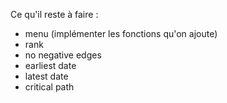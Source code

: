 Ce qu'il reste à faire : 

- menu (implémenter les fonctions qu'on ajoute)
- rank
- no negative edges
- earliest date
- latest date
- critical path 
  
